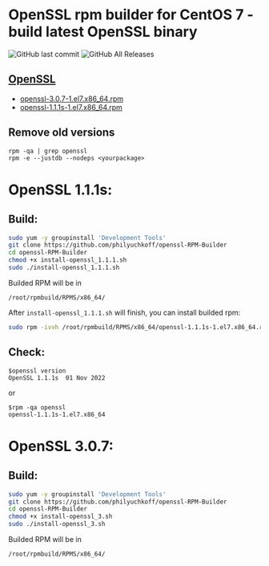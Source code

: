 # OpenSSL rpm builder for CentOS 7 - build latest OpenSSL binary
![GitHub last commit](https://img.shields.io/github/last-commit/philyuchkoff/openssl-RPM-Builder?style=for-the-badge)
![GitHub All Releases](https://img.shields.io/github/downloads/philyuchkoff/openssl-RPM-Builder/total?style=for-the-badge)

## [OpenSSL](https://www.openssl.org/)

- [openssl-3.0.7-1.el7.x86_64.rpm](https://github.com/philyuchkoff/openssl-RPM-Builder/releases)
- [openssl-1.1.1s-1.el7.x86_64.rpm](https://github.com/philyuchkoff/openssl-RPM-Builder/releases)

## Remove old versions
````
rpm -qa | grep openssl
rpm -e --justdb --nodeps <yourpackage>
````

# OpenSSL 1.1.1s:

## Build:

```bash
sudo yum -y groupinstall 'Development Tools'
git clone https://github.com/philyuchkoff/openssl-RPM-Builder
cd openssl-RPM-Builder
chmod +x install-openssl_1.1.1.sh 
sudo ./install-openssl_1.1.1.sh
 ```
 
Builded RPM will be in

    /root/rpmbuild/RPMS/x86_64/
    
After `install-openssl_1.1.1.sh` will finish, you can install builded rpm:

```bash
sudo rpm -ivvh /root/rpmbuild/RPMS/x86_64/openssl-1.1.1s-1.el7.x86_64.rpm --nodeps
 ```   

## Check:

    $openssl version
    OpenSSL 1.1.1s  01 Nov 2022
or

    $rpm -qa openssl
    openssl-1.1.1s-1.el7.x86_64
  
# OpenSSL 3.0.7:

## Build:

```bash
sudo yum -y groupinstall 'Development Tools'
git clone https://github.com/philyuchkoff/openssl-RPM-Builder
cd openssl-RPM-Builder
chmod +x install-openssl_3.sh 
sudo ./install-openssl_3.sh
 ```
 
 Builded RPM will be in

    /root/rpmbuild/RPMS/x86_64/

